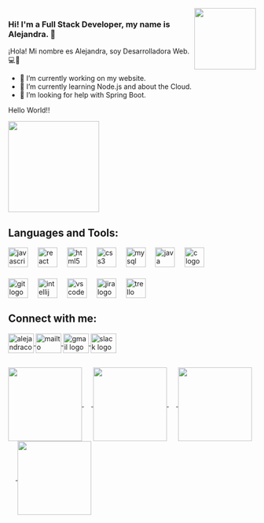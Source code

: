 <img align="right" height="125" src="https://media0.giphy.com/media/v1.Y2lkPTc5MGI3NjExbmFhOHYzeGpudjA4azg5ZXl1YTBxODllZWMzaTNxdHpqN2tyYXpmbyZlcD12MV9pbnRlcm5hbF9naWZfYnlfaWQmY3Q9cw/cDZJ17fbzWVle68VCB/giphy.webp"  />

### Hi! I'm a Full Stack Developer, my name is Alejandra. 👋

¡Hola! Mi nombre es Alejandra, soy Desarrolladora Web. :computer::blue_heart:

- 🔭 I’m currently working on my website.
- 🌱 I’m currently learning Node.js and about the Cloud.
- 🤔 I’m looking for help with Spring Boot.

<p align="left">Hello World!!</p>
<img align="center" height="185" 
src="https://media4.giphy.com/media/v1.Y2lkPTc5MGI3NjExOHpjaHJzbGttNjhkZGMxNGdhOGFrZDlxNXc5Nm42MWZxNzBzbWhwaiZlcD12MV9pbnRlcm5hbF9naWZfYnlfaWQmY3Q9Zw/26u4nJPf0JtQPdStq/giphy.webp"  />

###
## Languages and Tools:

<div align="left">
  <img align="center" src="https://cdn.jsdelivr.net/gh/devicons/devicon/icons/javascript/javascript-original.svg" height="40" alt="javascript logo"  />
   <img width="12" />
  <img align="center" src="https://cdn.jsdelivr.net/gh/devicons/devicon/icons/react/react-original.svg" height="40" alt="react logo"  />
   <img width="12" />
  <img align="center" src="https://cdn.jsdelivr.net/gh/devicons/devicon/icons/html5/html5-original.svg" height="40" alt="html5 logo"  />
   <img width="12" />
   <img align="center" src="https://cdn.jsdelivr.net/gh/devicons/devicon/icons/css3/css3-original.svg" height="40" alt="css3 logo"  />
   <img width="12" />
  <img align="center" src="https://cdn.jsdelivr.net/gh/devicons/devicon/icons/mysql/mysql-original.svg" height="40" alt="mysql logo"  />
   <img width="12" />
  <img align="center" src="https://cdn.jsdelivr.net/gh/devicons/devicon/icons/java/java-original.svg" height="40" alt="java logo"  />
     <img width="12" />
   <img align="center" src="https://cdn.jsdelivr.net/gh/devicons/devicon/icons/c/c-original.svg" height="40" alt="c logo"  />
</div>

###

###

<div align="left">
  <img align="center" src="https://cdn.jsdelivr.net/gh/devicons/devicon/icons/git/git-original.svg" height="40" alt="git logo"  />
   <img width="12" />
  <img align="center" src="https://cdn.jsdelivr.net/gh/devicons/devicon/icons/intellij/intellij-original.svg" height="40" alt="intellij logo"  />
   <img width="12" />
  <img align="center" src="https://cdn.jsdelivr.net/gh/devicons/devicon/icons/vscode/vscode-original.svg" height="40" alt="vscode logo"  />
   <img width="12" />
  <img align="center" src="https://cdn.jsdelivr.net/gh/devicons/devicon/icons/jira/jira-original.svg" height="40" alt="jira logo"  />
   <img width="12" />
  <img align="center" src="https://cdn.simpleicons.org/trello/0052CC" height="40" alt="trello logo"  />
   <div align="left">
</div>
  
###

</div>

###

<div align="left">
</div>

###
## Connect with me:
<div align="left">
     <a href="https://www.linkedin.com/in/alejandraconb/" target="blank"><img align="center" src="https://cdn.jsdelivr.net/gh/devicons/devicon/icons/linkedin/linkedin-original.svg" width="52" height="40" alt="alejandraconb"  /> 
    <a href="mailto: alejandraconb@hotmail.com" target="blank"><img align="center" src="https://raw.githubusercontent.com/maurodesouza/profile-readme-generator/master/src/assets/icons/social/microsoft-outlook/default.svg" width="52" height="40" alt="mailto"  />     
  <img align="center" src="https://raw.githubusercontent.com/maurodesouza/profile-readme-generator/master/src/assets/icons/social/gmail/default.svg" width="52" height="40" alt="gmail logo"  />
  <img align="center" src="https://raw.githubusercontent.com/maurodesouza/profile-readme-generator/master/src/assets/icons/social/slack/default.svg" width="52" height="40" alt="slack logo"  /> 
   <div align="left">
</div>

##

<div align="left">
</div>

###
<div align="left">
<img align="center" height="150" src="https://media2.giphy.com/media/v1.Y2lkPTc5MGI3NjExdnAzbGhzZWtlY2E3ZDJwbHNoMGk4ejIyN2YzbjR5Zmh2bGVteHp2dCZlcD12MV9pbnRlcm5hbF9naWZfYnlfaWQmY3Q9Zw/hENDkVRxKsctCpuAun/giphy.webp"  />
<img width="15" />
<img align="center" height="150" src="https://media1.giphy.com/media/v1.Y2lkPTc5MGI3NjExeGs1bzhxc3Z2MHd4ejVoOXY3NHNmczI5a3plMWlqZ282NXQ3OWV6cSZlcD12MV9pbnRlcm5hbF9naWZfYnlfaWQmY3Q9Zw/NFA61GS9qKZ68/giphy.webp"  />
<img width="15" />
<img align="center" height="150" src="https://media2.giphy.com/media/v1.Y2lkPTc5MGI3NjExdW56NWZuY3QwNm1mZmN0YmRzNGdkaGFreTc4MGI3bXg1OXV1Y3V2OSZlcD12MV9pbnRlcm5hbF9naWZfYnlfaWQmY3Q9Zw/VbnUQpnihPSIgIXuZv/giphy.webp"  />
<img width="15" />
<img align="center" height="150" src="https://media3.giphy.com/media/v1.Y2lkPTc5MGI3NjExMm1iZmFkdzNhY3Jod3p4ZWd4NGI2MmM1NGFkZ3lseW13em8zdTUydyZlcD12MV9pbnRlcm5hbF9naWZfYnlfaWQmY3Q9Zw/sthmCnCpfr8M8jtTQy/giphy.webp"  />
  <div align="left">
</div>

###

</div>

###
